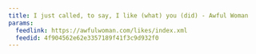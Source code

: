 ```yaml
---
title: I just called, to say, I like (what) you (did) - Awful Woman
params:
  feedlink: https://awfulwoman.com/likes/index.xml
  feedid: 4f904562e62e3357189f41f3c9d932f0
---
```

